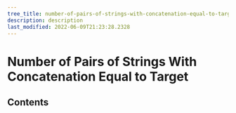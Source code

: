 ```yaml
---
tree_title: number-of-pairs-of-strings-with-concatenation-equal-to-target
description: description
last_modified: 2022-06-09T21:23:28.2328
---
```


# Number of Pairs of Strings With Concatenation Equal to Target

## Contents
